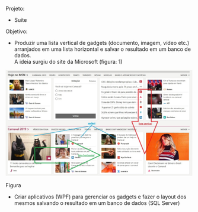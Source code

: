 Projeto:

-   Suite

Objetivo:

-   Produzir uma lista vertical de gadgets (documento, imagem, vídeo etc.)
    arranjados em uma lista horizontal e salvar o resultado em um banco de
    dados.  
    A ideia surgiu do site da Microsoft (figura: 1)

![figura 1](Docs/media/1dfbcb5311ca040aef14ec476ce203ba.jpg)

Figura

-   Criar aplicativos (WPF) para gerenciar os gadgets e fazer o layout dos
    mesmos salvando o resultado em um banco de dados (SQL Server)
